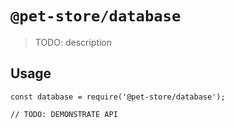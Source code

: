 # `@pet-store/database`

> TODO: description

## Usage

```
const database = require('@pet-store/database');

// TODO: DEMONSTRATE API
```
